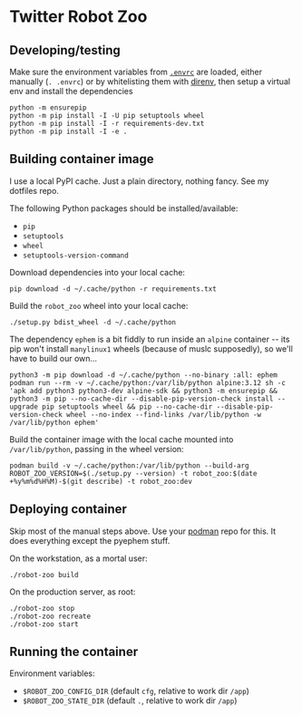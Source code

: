 # Twitter Robot Zoo

## Developing/testing

Make sure the environment variables from [`.envrc`][0] are loaded, either
manually (`. .envrc`) or by whitelisting them with [direnv][1], then setup
a virtual env and install the dependencies

    python -m ensurepip
    python -m pip install -I -U pip setuptools wheel
    python -m pip install -I -r requirements-dev.txt
    python -m pip install -I -e .

[0]: ./.envrc
[1]: https://direnv.net/

## Building container image

I use a local PyPI cache. Just a plain directory, nothing fancy. See my
dotfiles repo.

The following Python packages should be installed/available:

- `pip`
- `setuptools`
- `wheel`
- `setuptools-version-command`

Download dependencies into your local cache:

    pip download -d ~/.cache/python -r requirements.txt

Build the `robot_zoo` wheel into your local cache:

    ./setup.py bdist_wheel -d ~/.cache/python

The dependency `ephem` is a bit fiddly to run inside an `alpine` container --
its pip won't install `manylinux1` wheels (because of muslc supposedly), so
we'll have to build our own...

    python3 -m pip download -d ~/.cache/python --no-binary :all: ephem
    podman run --rm -v ~/.cache/python:/var/lib/python alpine:3.12 sh -c 'apk add python3 python3-dev alpine-sdk && python3 -m ensurepip && python3 -m pip --no-cache-dir --disable-pip-version-check install --upgrade pip setuptools wheel && pip --no-cache-dir --disable-pip-version-check wheel --no-index --find-links /var/lib/python -w /var/lib/python ephem'

Build the container image with the local cache mounted into `/var/lib/python`,
passing in the wheel version:

    podman build -v ~/.cache/python:/var/lib/python --build-arg ROBOT_ZOO_VERSION=$(./setup.py --version) -t robot_zoo:$(date +%y%m%d%H%M)-$(git describe) -t robot_zoo:dev

## Deploying container

Skip most of the manual steps above. Use your [podman][2] repo for this. It
does everything except the pyephem stuff.

On the workstation, as a mortal user:

    ./robot-zoo build

On the production server, as root:

    ./robot-zoo stop
    ./robot-zoo recreate
    ./robot-zoo start

[2]: https://github.com/j0057/podman/robot-zoo

## Running the container

Environment variables:

- `$ROBOT_ZOO_CONFIG_DIR` (default `cfg`, relative to work dir `/app`)
- `$ROBOT_ZOO_STATE_DIR` (default `.`, relative to work dir `/app`)
